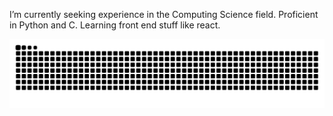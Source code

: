 I’m currently seeking experience in the Computing Science field.
Proficient in Python and C.
Learning front end stuff like react.

![snake gif](https://github.com/LeCitrus/LeCitrus/blob/output/github-contribution-grid-snake.svg)
